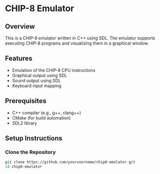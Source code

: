 # CHIP-8 Emulator

## Overview
This is a CHIP-8 emulator written in C++ using SDL. The emulator supports executing CHIP-8 programs and visualizing them in a graphical window.

## Features
- Emulation of the CHIP-8 CPU instructions
- Graphical output using SDL
- Sound output using SDL
- Keyboard input mapping

## Prerequisites
- C++ compiler (e.g., g++, clang++)
- CMake (for build automation)
- SDL2 library

## Setup Instructions

### Clone the Repository
```sh
git clone https://github.com/yourusername/chip8-emulator.git
cd chip8-emulator
